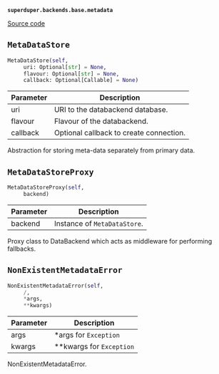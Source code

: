 **`superduper.backends.base.metadata`** 

[Source code](https://github.com/superduper/superduper/blob/main/superduper/backends/base/metadata.py)

## `MetaDataStore` 

```python
MetaDataStore(self,
     uri: Optional[str] = None,
     flavour: Optional[str] = None,
     callback: Optional[Callable] = None)
```
| Parameter | Description |
|-----------|-------------|
| uri | URI to the databackend database. |
| flavour | Flavour of the databackend. |
| callback | Optional callback to create connection. |

Abstraction for storing meta-data separately from primary data.

## `MetaDataStoreProxy` 

```python
MetaDataStoreProxy(self,
     backend)
```
| Parameter | Description |
|-----------|-------------|
| backend | Instance of `MetaDataStore`. |

Proxy class to DataBackend which acts as middleware for performing fallbacks.

## `NonExistentMetadataError` 

```python
NonExistentMetadataError(self,
     /,
     *args,
     **kwargs)
```
| Parameter | Description |
|-----------|-------------|
| args | *args for `Exception` |
| kwargs | **kwargs for `Exception` |

NonExistentMetadataError.

